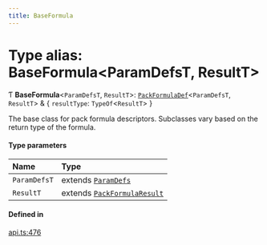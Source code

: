 ```yaml
---
title: BaseFormula
---
```

# Type alias: BaseFormula<ParamDefsT, ResultT\>

Ƭ **BaseFormula**<`ParamDefsT`, `ResultT`\>: [`PackFormulaDef`](../interfaces/PackFormulaDef.md)<`ParamDefsT`, `ResultT`\> & { `resultType`: `TypeOf`<`ResultT`\>  }

The base class for pack formula descriptors. Subclasses vary based on the return type of the formula.

#### Type parameters

| Name | Type |
| :------ | :------ |
| `ParamDefsT` | extends [`ParamDefs`](ParamDefs.md) |
| `ResultT` | extends [`PackFormulaResult`](PackFormulaResult.md) |

#### Defined in

[api.ts:476](https://github.com/coda/packs-sdk/blob/main/api.ts#L476)

